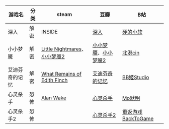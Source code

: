 | 游戏名         | 分类 | steam                                                                                                                                  | 豆瓣                                                                                            | B站                                                             |
| -------------- | ---- | -------------------------------------------------------------------------------------------------------------------------------------- | ----------------------------------------------------------------------------------------------- | --------------------------------------------------------------- |
| 深入           | 解密 | [INSIDE](https://store.steampowered.com/app/304430/INSIDE/)                                                                               | [深入](https://www.douban.com/game/26430524/)                                                      | [硬的小软](https://www.bilibili.com/video/BV1ad4y1h7Sg)            |
| 小小梦魇       | 解密 | [Little Nightmares](https://store.steampowered.com/app/424840/Little_Nightmares/)、[小小梦魇2](https://store.steampowered.com/app/860510/2/) | [小小梦魇](https://www.douban.com/game/26968745/)、[小小梦魇2](https://www.douban.com/game/34800645/) | [北港cin](https://www.bilibili.com/video/BV1eR4y1P7je)             |
| 艾迪芬奇的记忆 | 解密 | [What Remains of Edith Finch](https://store.steampowered.com/app/501300/What_Remains_of_Edith_Finch/)                                     | [艾迪芬奇的记忆](https://www.douban.com/game/26411799/)                                            | [BB姬Studio](https://www.bilibili.com/video/BV1ao4y1T7hD/)         |
| 心灵杀手       | 恐怖 | [Alan Wake](https://store.steampowered.com/app/108710/Alan_Wake/)                                                                         | [心灵杀手](https://www.douban.com/game/10787842)                                                   | [Mo默明](https://www.bilibili.com/video/BV1yM411X7bN/)             |
| 心灵杀手2      | 恐怖 |                                                                                                                                        | [心灵杀手2](https://www.douban.com/game/26575171/)                                                 | [重返游戏BackToGame](https://www.bilibili.com/video/BV1im411D7pr/) |
